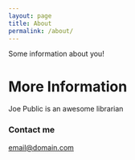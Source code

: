 ```yaml
---
layout: page
title: About
permalink: /about/
---
```


Some information about you!

# More Information

Joe Public is an awesome librarian

### Contact me

[email@domain.com](mailto:email@domain.com)
